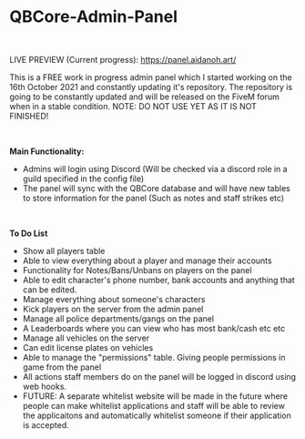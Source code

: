 # QBCore-Admin-Panel
<br>

LIVE PREVIEW (Current progress): https://panel.aidanoh.art/
<br>

This is a FREE work in progress admin panel which I started working on the 16th October 2021 and constantly updating it's repository. The repository is going to be constantly updated and will be released on the FiveM forum when in a stable condition. NOTE: DO NOT USE YET AS IT IS NOT FINISHED!

<br>

**Main Functionality:**
- Admins will login using Discord (Will be checked via a discord role in a guild specified in the config file)
- The panel will sync with the QBCore database and will have new tables to store information for the panel (Such as notes and staff strikes etc)
<br>

**To Do List**
- Show all players table
- Able to view everything about a player and manage their accounts
- Functionality for Notes/Bans/Unbans on players on the panel
- Able to edit character's phone number, bank accounts and anything that can be edited. 
- Manage everything about someone's characters 
- Kick players on the server from the admin panel
- Manage all police departments/gangs on the panel
- A Leaderboards where you can view who has most bank/cash etc etc
- Manage all vehicles on the server
- Can edit license plates on vehicles
- Able to manage the "permissions" table. Giving people permissions in game from the panel
- All actions staff members do on the panel will be logged in discord using web hooks.
- FUTURE: A separate whitelist website will be made in the future where people can make whitelist applications and staff will be able to review the applicaitons and automatically whitelist someone if their application is accepted.
